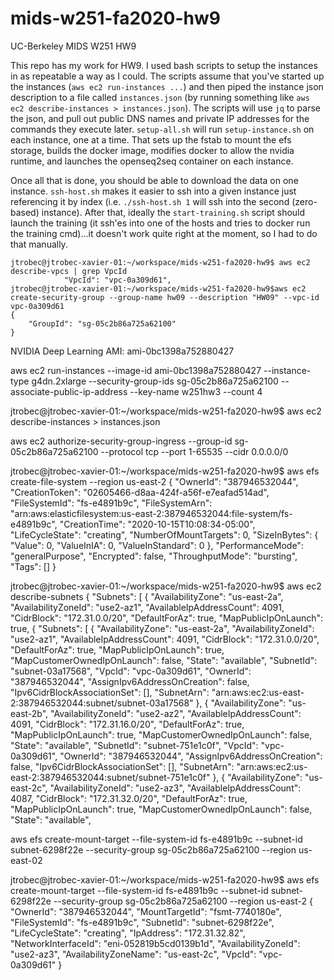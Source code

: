 # mids-w251-fa2020-hw9
UC-Berkeley MIDS W251 HW9

This repo has my work for HW9. I used bash scripts to setup the instances in as repeatable a way as I could. The scripts assume that you've started up the instances (`aws ec2 run-instances ...`) and then piped the instance json description to a file called `instances.json` (by running something like `aws ec2 describe-instances > instances.json`). The scripts will use `jq` to parse the json, and pull out public DNS names and private IP addresses for the commands they execute later. `setup-all.sh` will run `setup-instance.sh` on each instance, one at a time. That sets up the fstab to mount the efs storage, builds the docker image, modifies docker to allow the nvidia runtime, and launches the openseq2seq container on each instance.

Once all that is done, you should be able to download the data on one instance. `ssh-host.sh` makes it easier to ssh into a given instance just referencing it by index (i.e. `./ssh-host.sh 1` will ssh into the second (zero-based) instance). After that, ideally the `start-training.sh` script should launch the training (it ssh'es into one of the hosts and tries to docker run the training cmd)...it doesn't work quite right at the moment, so I had to do that manually.

```
jtrobec@jtrobec-xavier-01:~/workspace/mids-w251-fa2020-hw9$ aws ec2 describe-vpcs | grep VpcId
            "VpcId": "vpc-0a309d61",
jtrobec@jtrobec-xavier-01:~/workspace/mids-w251-fa2020-hw9$aws ec2 create-security-group --group-name hw09 --description "HW09" --vpc-id vpc-0a309d61
{
    "GroupId": "sg-05c2b86a725a62100"
}

```

NVIDIA Deep Learning AMI: ami-0bc1398a752880427

aws ec2 run-instances --image-id ami-0bc1398a752880427 --instance-type g4dn.2xlarge --security-group-ids sg-05c2b86a725a62100  --associate-public-ip-address --key-name w251hw3 --count 4 

jtrobec@jtrobec-xavier-01:~/workspace/mids-w251-fa2020-hw9$ aws ec2 describe-instances > instances.json

aws ec2 authorize-security-group-ingress --group-id  sg-05c2b86a725a62100  --protocol tcp --port 1-65535 --cidr 0.0.0.0/0

jtrobec@jtrobec-xavier-01:~/workspace/mids-w251-fa2020-hw9$ aws efs create-file-system --region us-east-2
{
    "OwnerId": "387946532044",
    "CreationToken": "02605466-d8aa-424f-a56f-e7eafad514ad",
    "FileSystemId": "fs-e4891b9c",
    "FileSystemArn": "arn:aws:elasticfilesystem:us-east-2:387946532044:file-system/fs-e4891b9c",
    "CreationTime": "2020-10-15T10:08:34-05:00",
    "LifeCycleState": "creating",
    "NumberOfMountTargets": 0,
    "SizeInBytes": {
        "Value": 0,
        "ValueInIA": 0,
        "ValueInStandard": 0
    },
    "PerformanceMode": "generalPurpose",
    "Encrypted": false,
    "ThroughputMode": "bursting",
    "Tags": []
}

jtrobec@jtrobec-xavier-01:~/workspace/mids-w251-fa2020-hw9$ aws ec2 describe-subnets
{
    "Subnets": [
        {
            "AvailabilityZone": "us-east-2a",
            "AvailabilityZoneId": "use2-az1",
            "AvailableIpAddressCount": 4091,
            "CidrBlock": "172.31.0.0/20",
            "DefaultForAz": true,
            "MapPublicIpOnLaunch": true,
{
    "Subnets": [
        {
            "AvailabilityZone": "us-east-2a",
            "AvailabilityZoneId": "use2-az1",
            "AvailableIpAddressCount": 4091,
            "CidrBlock": "172.31.0.0/20",
            "DefaultForAz": true,
            "MapPublicIpOnLaunch": true,
            "MapCustomerOwnedIpOnLaunch": false,
            "State": "available",
            "SubnetId": "subnet-03a17568",
            "VpcId": "vpc-0a309d61",
            "OwnerId": "387946532044",
            "AssignIpv6AddressOnCreation": false,
            "Ipv6CidrBlockAssociationSet": [],
            "SubnetArn": "arn:aws:ec2:us-east-2:387946532044:subnet/subnet-03a17568"
        },
        {
            "AvailabilityZone": "us-east-2b",
            "AvailabilityZoneId": "use2-az2",
            "AvailableIpAddressCount": 4091,
            "CidrBlock": "172.31.16.0/20",
            "DefaultForAz": true,
            "MapPublicIpOnLaunch": true,
            "MapCustomerOwnedIpOnLaunch": false,
            "State": "available",
            "SubnetId": "subnet-751e1c0f",
            "VpcId": "vpc-0a309d61",
            "OwnerId": "387946532044",
            "AssignIpv6AddressOnCreation": false,
            "Ipv6CidrBlockAssociationSet": [],
            "SubnetArn": "arn:aws:ec2:us-east-2:387946532044:subnet/subnet-751e1c0f"
        },
        {
            "AvailabilityZone": "us-east-2c",
            "AvailabilityZoneId": "use2-az3",
            "AvailableIpAddressCount": 4087,
            "CidrBlock": "172.31.32.0/20",
            "DefaultForAz": true,
            "MapPublicIpOnLaunch": true,
            "MapCustomerOwnedIpOnLaunch": false,
            "State": "available",


aws efs create-mount-target --file-system-id fs-e4891b9c --subnet-id subnet-6298f22e --security-group sg-05c2b86a725a62100 --region us-east-02

jtrobec@jtrobec-xavier-01:~/workspace/mids-w251-fa2020-hw9$ aws efs create-mount-target --file-system-id fs-e4891b9c --subnet-id subnet-6298f22e --security-group sg-05c2b86a725a62100 --region us-east-2
{
    "OwnerId": "387946532044",
    "MountTargetId": "fsmt-7740180e",
    "FileSystemId": "fs-e4891b9c",
    "SubnetId": "subnet-6298f22e",
    "LifeCycleState": "creating",
    "IpAddress": "172.31.32.82",
    "NetworkInterfaceId": "eni-052819b5cd0139b1d",
    "AvailabilityZoneId": "use2-az3",
    "AvailabilityZoneName": "us-east-2c",
    "VpcId": "vpc-0a309d61"
}
